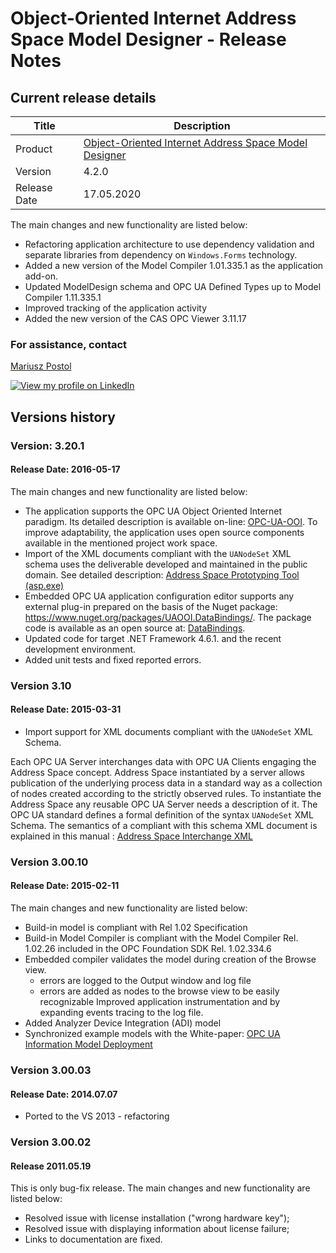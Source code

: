 ﻿# Object-Oriented Internet Address Space Model Designer - Release Notes

## Current release details

 | Title | Description |
 | ------------ | ---------------------------------------------------------------------------------------------- |
 | Product | [Object-Oriented Internet Address Space Model Designer](https://github.com/mpostol/OPC-UA-OOI) |
 | Version | 4.2.0 |
 | Release Date | 17.05.2020 |

The main changes and new functionality are listed below:

- Refactoring application architecture to use dependency validation and separate libraries from dependency on `Windows.Forms` technology.
- Added a new version of the Model Compiler 1.01.335.1 as the application add-on.
- Updated ModelDesign schema and OPC UA Defined Types up to Model Compiler 1.11.335.1
- Improved tracking of the application activity
- Added the new version of the CAS OPC Viewer 3.11.17

### For assistance, contact

[Mariusz Postol](https://mpostol.wordpress.com/about/)

[![View my profile on LinkedIn](https://www.linkedin.com/img/webpromo/btn_viewmy_160x33.png "View my profile on LinkedIn")](https://pl.linkedin.com/in/mpostol)

## Versions history

### Version: 3.20.1

#### Release Date: 2016-05-17

The main changes and new functionality are listed below:

- The application supports the OPC UA Object Oriented Internet paradigm. Its detailed description is available on-line: [OPC-UA-OOI](https://github.com/mpostol/OPC-UA-OOI). To improve adaptability, the application uses open source components available in the mentioned project work space.
- Import of the XML documents compliant with the `UANodeSet` XML schema uses the deliverable developed and maintained in the public domain. See detailed description: [Address Space Prototyping Tool (asp.exe)](https://commsvr.gitbook.io/ooi/semantic-data-processing/addressspacecompliancetesttool)
- Embedded OPC UA application configuration editor supports any external plug-in prepared on the basis of the Nuget package: https://www.nuget.org/packages/UAOOI.DataBindings/. The package code is available as an open source at: [DataBindings](https://www.nuget.org/packages/UAOOI.DataBindings/).
- Updated code for target .NET Framework 4.6.1. and the recent development environment.
- Added unit tests and fixed reported errors.

### Version 3.10

#### Release Date: 2015-03-31

- Import support for XML documents compliant with the `UANodeSet` XML Schema.

Each OPC UA Server interchanges data with OPC UA Clients engaging the Address Space concept. Address 
Space instantiated by a server allows publication of the underlying process data in a standard way 
as a collection of nodes created according to the strictly observed rules. To instantiate the Address 
Space any reusable OPC UA Server needs a description of it. The OPC UA standard defines a formal 
definition of the syntax `UANodeSet` XML Schema. The semantics of a compliant with this schema XML 
document is explained in this manual : [Address Space Interchange XML](http://www.cas.internetdsl.pl/commserver/P_DowloadCenter/P_Publications/P-15010101-AddressSpaceInterchangeXML.pdf)

### Version 3.00.10

#### Release Date: 2015-02-11

The main changes and new functionality are listed below:

- Build-in model is compliant with Rel 1.02 Specification
- Build-in Model Compiler is compliant with the Model Compiler Rel. 1.02.26 included in the OPC Foundation SDK Rel. 1.02.334.6
- Embedded compiler validates the model during creation of the Browse view.
  - errors are logged to the Output window and log file
  - errors are added as nodes to the browse view to be easily recognizable
 Improved application instrumentation and by expanding events tracing to the log file.
- Added Analyzer Device Integration (ADI) model
- Synchronized example models with the White-paper: [OPC UA Information Model Deployment](http://www.commsvr.com/DownloadCenter/Publications/OPCUAInformationModelDeployment/tabid/563/language/en-US/Default.aspx)

### Version 3.00.03 

#### Release Date: 2014.07.07

- Ported to the VS 2013 - refactoring

### Version 3.00.02

#### Release 2011.05.19

This is only bug-fix release. The main changes and new functionality are listed below:

- Resolved issue with license installation ("wrong hardware key");
- Resolved issue with displaying information about license failure;
- Links to documentation are fixed.
